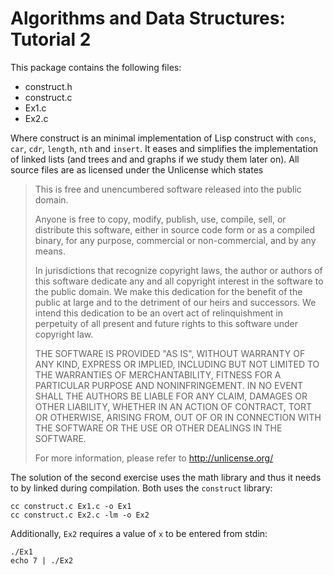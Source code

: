 # Algorithms and Data Structures: Tutorial 2

This package contains the following files:

* construct.h
* construct.c
* Ex1.c
* Ex2.c

Where construct is an minimal implementation of Lisp construct with
`cons`, `car`, `cdr`, `length`, `nth` and `insert`.  It eases and simplifies
the implementation of linked lists (and trees and and graphs if we study them
later on).  All source files are as licensed under the Unlicense which states

> This is free and unencumbered software released into the public domain.
>
> Anyone is free to copy, modify, publish, use, compile, sell, or
> distribute this software, either in source code form or as a compiled
> binary, for any purpose, commercial or non-commercial, and by any
> means.
>
> In jurisdictions that recognize copyright laws, the author or authors
> of this software dedicate any and all copyright interest in the
> software to the public domain. We make this dedication for the benefit
> of the public at large and to the detriment of our heirs and
> successors. We intend this dedication to be an overt act of
> relinquishment in perpetuity of all present and future rights to this
> software under copyright law.
>
> THE SOFTWARE IS PROVIDED "AS IS", WITHOUT WARRANTY OF ANY KIND,
> EXPRESS OR IMPLIED, INCLUDING BUT NOT LIMITED TO THE WARRANTIES OF
> MERCHANTABILITY, FITNESS FOR A PARTICULAR PURPOSE AND NONINFRINGEMENT.
> IN NO EVENT SHALL THE AUTHORS BE LIABLE FOR ANY CLAIM, DAMAGES OR
> OTHER LIABILITY, WHETHER IN AN ACTION OF CONTRACT, TORT OR OTHERWISE,
> ARISING FROM, OUT OF OR IN CONNECTION WITH THE SOFTWARE OR THE USE OR
> OTHER DEALINGS IN THE SOFTWARE.
>
> For more information, please refer to <http://unlicense.org/>

The solution of the second exercise uses the math library and thus
it needs to by linked during compilation.  Both uses the `construct` library:

    cc construct.c Ex1.c -o Ex1
    cc construct.c Ex2.c -lm -o Ex2

Additionally, `Ex2` requires a value of `x` to be entered from stdin:

    ./Ex1
    echo 7 | ./Ex2
